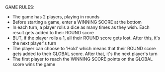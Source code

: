GAME RULES:
- The game has 2 players, playing in rounds 
- Before starting a game, enter a WINNING SCORE at the bottom
- In each turn, a player rolls a dice as many times as they wish. Each result gets added to their ROUND score
- BUT, if the player rolls a 1, all their ROUND score gets lost. After this, it's the next player's turn
- The player can choose to 'Hold' which means that their ROUND score gets added to their GLOBAL score. After that, 
it's the next player's turn
- The first player to reach the WINNING SCORE points on the GLOBAL score wins the game 